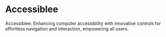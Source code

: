 # Accessiblee
Accessiblee: Enhancing computer accessibility with innovative controls for effortless navigation and interaction, empowering all users.
